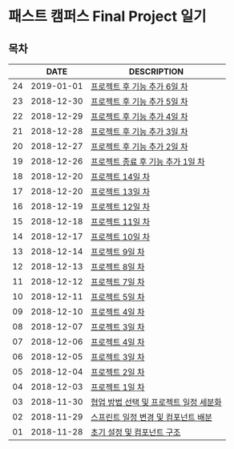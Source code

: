 # 패스트 캠퍼스 Final Project 일기

## 목차

|     |    DATE    |      DESCRIPTION    |
| --- |    ---     |      ----------     |
| 24 |    2019-01-01     |      [프로젝트 후 기능 추가 6일 차](diary/2019-01-01.md)     |
| 23 |    2018-12-30     |      [프로젝트 후 기능 추가 5일 차](diary/2018-12-30.md)     |
| 22 |    2018-12-29     |      [프로젝트 후 기능 추가 4일 차](diary/2018-12-29.md)     |
| 21 |    2018-12-28     |      [프로젝트 후 기능 추가 3일 차](diary/2018-12-28.md)     |
| 20 |    2018-12-27     |      [프로젝트 후 기능 추가 2일 차](diary/2018-12-27.md)     |
| 19 |    2018-12-26     |      [프로젝트 종료 후 기능 추가 1일 차](diary/2018-12-26.md)     |
|  18 | 2018-12-20 | [프로젝트 14일 차](diary/2018-12-21.md)
|  17 | 2018-12-20 | [프로젝트 13일 차](diary/2018-12-20.md)
|  16 | 2018-12-19 | [프로젝트 12일 차](diary/2018-12-19.md)
|  15 | 2018-12-18 | [프로젝트 11일 차](diary/2018-12-18.md)
|  14 | 2018-12-17 | [프로젝트 10일 차](diary/2018-12-17.md)
|  13 | 2018-12-14 | [프로젝트 9일 차](diary/2018-12-14.md)
|  12 | 2018-12-13 | [프로젝트 8일 차](diary/2018-12-13.md)
|  11 | 2018-12-12 | [프로젝트 7일 차](diary/2018-12-12.md)
|  10 | 2018-12-11 | [프로젝트 5일 차](diary/2018-12-11.md)
|  09 | 2018-12-10 | [프로젝트 4일 차](diary/2018-12-10.md)  
|  08 | 2018-12-07 | [프로젝트 3일 차](diary/2018-12-07.md)  
|  07 | 2018-12-06 | [프로젝트 4일 차](diary/2018-12-06.md)  
|  06 | 2018-12-05 | [프로젝트 3일 차](diary/2018-12-05.md)  
|  05 | 2018-12-04 | [프로젝트 2일 차](diary/2018-12-04.md)  
|  04 | 2018-12-03 | [프로젝트 1일 차](diary/2018-12-03.md)  
|  03 | 2018-11-30 | [협업 방법 선택 및 프로젝트 일정 세분화](diary/2018-11-30.md)  |
|  02 | 2018-11-29 | [스프린트 일정 변경 및 컴포넌트 배분](diary/2018-11-29.md)  |
|  01 | 2018-11-28 | [초기 설정 및 컴포넌트 구조](diary/2018-11-28.md) |
